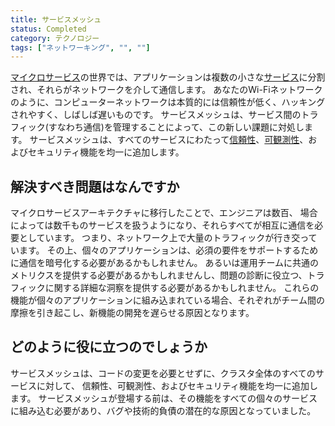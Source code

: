 ```yaml
---
title: サービスメッシュ
status: Completed
category: テクノロジー
tags: ["ネットワーキング", "", ""]
---
```


[マイクロサービス](/ja/microservices/)の世界では、アプリケーションは複数の小さな[サービス](/ja/service/)に分割され、それらがネットワークを介して通信します。
あなたのWi-Fiネットワークのように、コンピューターネットワークは本質的には信頼性が低く、ハッキングされやすく、しばしば遅いものです。
サービスメッシュは、サービス間のトラフィック(すなわち通信)を管理することによって、この新しい課題に対処します。
サービスメッシュは、すべてのサービスにわたって[信頼性](/ja/reliability/)、[可観測性](/ja/observability/)、およびセキュリティ機能を均一に追加します。

## 解決すべき問題はなんですか

マイクロサービスアーキテクチャに移行したことで、エンジニアは数百、
場合によっては数千ものサービスを扱うようになり、それらすべてが相互に通信を必要としています。
つまり、ネットワーク上で大量のトラフィックが行き交っています。
その上、個々のアプリケーションは、必須の要件をサポートするために通信を暗号化する必要があるかもしれません。
あるいは運用チームに共通のメトリクスを提供する必要があるかもしれませんし、問題の診断に役立つ、トラフィックに関する詳細な洞察を提供する必要があるかもしれません。
これらの機能が個々のアプリケーションに組み込まれている場合、それぞれがチーム間の摩擦を引き起こし、新機能の開発を遅らせる原因となります。

## どのように役に立つのでしょうか

サービスメッシュは、コードの変更を必要とせずに、クラスタ全体のすべてのサービスに対して、
信頼性、可観測性、およびセキュリティ機能を均一に追加します。
サービスメッシュが登場する前は、その機能をすべての個々のサービスに組み込む必要があり、バグや技術的負債の潜在的な原因となっていました。
